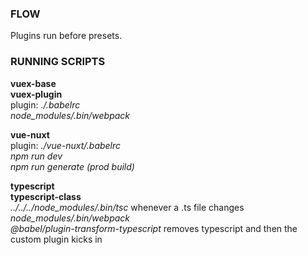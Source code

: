 <h3>FLOW</h3>

Plugins run before presets.

<h3>RUNNING SCRIPTS</h3>

**vuex-base**<br>
**vuex-plugin**<br>
plugin: _./.babelrc_<br>
_node_modules/.bin/webpack_

**vue-nuxt**<br>
plugin: _./vue-nuxt/.babelrc_<br>
_npm run dev_<br>
_npm run generate (prod build)_<br>

**typescript**<br>
**typescript-class**<br>
 _../../../node_modules/.bin/tsc_ whenever a .ts file changes<br>
_node_modules/.bin/webpack_<br>
_@babel/plugin-transform-typescript_ removes typescript and then the custom plugin kicks in
